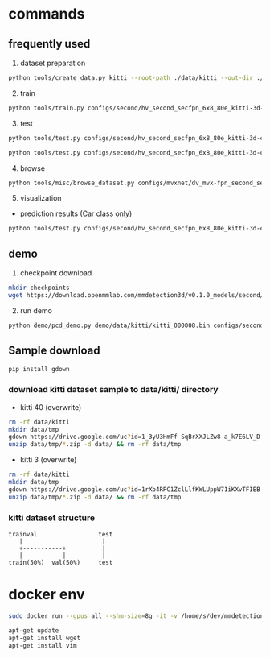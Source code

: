 
# commands
## frequently used
1. dataset preparation
```bash
python tools/create_data.py kitti --root-path ./data/kitti --out-dir ./data/kitti --extra-tag kitti
```

2. train
```bash
python tools/train.py configs/second/hv_second_secfpn_6x8_80e_kitti-3d-car.py --resume-from checkpoints/hv_second_secfpn_6x8_80e_kitti-3d-car_20200620_230238-393f000c.pth
```

3. test
```bash
python tools/test.py configs/second/hv_second_secfpn_6x8_80e_kitti-3d-car.py checkpoints/hv_second_secfpn_6x8_80e_kitti-3d-car_20200620_230238-393f000c.pth --show --show-dir data/kitti/show_dir/
```
```bash
python tools/test.py configs/second/hv_second_secfpn_6x8_80e_kitti-3d-car.py checkpoints/hv_second_secfpn_6x8_80e_kitti-3d-car_20200620_230238-393f000c.pth --eval mAP
```

4. browse
```bash
python tools/misc/browse_dataset.py configs/mvxnet/dv_mvx-fpn_second_secfpn_adamw_2x8_80e_kitti-3d-3class.py --task multi_modality-det --output-dir data/kitti/results/ --online
```

5. visualization
- prediction results (Car class only)
```bash
python tools/test.py configs/second/hv_second_secfpn_6x8_80e_kitti-3d-car.py checkpoints/hv_second_secfpn_6x8_80e_kitti-3d-car_20200620_230238-393f000c.pth --show --show-dir data/kitti/show_dir/
```

## demo
1. checkpoint download
```bash
mkdir checkpoints
wget https://download.openmmlab.com/mmdetection3d/v0.1.0_models/second/hv_second_secfpn_6x8_80e_kitti-3d-car/hv_second_secfpn_6x8_80e_kitti-3d-car_20200620_230238-393f000c.pth -P ./checkpoints/
```
2. run demo
```bash
python demo/pcd_demo.py demo/data/kitti/kitti_000008.bin configs/second/hv_second_secfpn_6x8_80e_kitti-3d-car.py checkpoints/hv_second_secfpn_6x8_80e_kitti-3d-car_20200620_230238-393f000c.pth --show
```



## Sample download
```bash
pip install gdown
```

### download kitti dataset sample to data/kitti/ directory
- kitti 40 (overwrite)
```bash
rm -rf data/kitti
mkdir data/tmp
gdown https://drive.google.com/uc?id=1_3yU3HmFf-SqBrXXJLZw8-a_k7E6LV_D -O data/tmp/kitti.zip
unzip data/tmp/*.zip -d data/ && rm -rf data/tmp
```
- kitti 3 (overwrite)
```bash
rm -rf data/kitti
mkdir data/tmp
gdown https://drive.google.com/uc?id=1rXb4RPC1ZclLlfKWLUppW71iKXvTFIEB -O data/tmp/kitti.zip
unzip data/tmp/*.zip -d data/ && rm -rf data/tmp
```

### kitti dataset structure
```
trainval                 test
   |                      |
   +-----------+          |
   |           |          |
train(50%)  val(50%)     test
```

# docker env
```bash
sudo docker run --gpus all --shm-size=8g -it -v /home/s/dev/mmdetection3d/data:/mmdetection3d/data mmdetection3d
```
```bash
apt-get update
apt-get install wget
apt-get install vim
```
